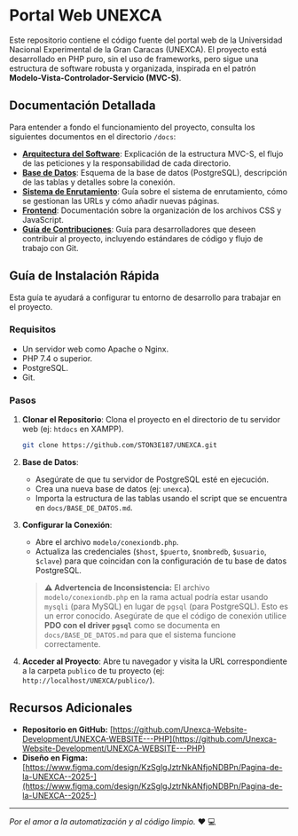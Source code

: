 # Portal Web UNEXCA

Este repositorio contiene el código fuente del portal web de la Universidad Nacional Experimental de la Gran Caracas (UNEXCA). El proyecto está desarrollado en PHP puro, sin el uso de frameworks, pero sigue una estructura de software robusta y organizada, inspirada en el patrón **Modelo-Vista-Controlador-Servicio (MVC-S)**.

## Documentación Detallada

Para entender a fondo el funcionamiento del proyecto, consulta los siguientes documentos en el directorio `/docs`:

-   [**Arquitectura del Software**](./docs/ARQUITECTURA.md): Explicación de la estructura MVC-S, el flujo de las peticiones y la responsabilidad de cada directorio.
-   [**Base de Datos**](./docs/BASE_DE_DATOS.md): Esquema de la base de datos (PostgreSQL), descripción de las tablas y detalles sobre la conexión.
-   [**Sistema de Enrutamiento**](./docs/ENRUTAMIENTO.md): Guía sobre el sistema de enrutamiento, cómo se gestionan las URLs y cómo añadir nuevas páginas.
-   [**Frontend**](./docs/FRONTEND.md): Documentación sobre la organización de los archivos CSS y JavaScript.
-   [**Guía de Contribuciones**](./docs/CONTRIBUCIONES.md): Guía para desarrolladores que deseen contribuir al proyecto, incluyendo estándares de código y flujo de trabajo con Git.

## Guía de Instalación Rápida

Esta guía te ayudará a configurar tu entorno de desarrollo para trabajar en el proyecto.

### Requisitos

-   Un servidor web como Apache o Nginx.
-   PHP 7.4 o superior.
-   PostgreSQL.
-   Git.

### Pasos

1.  **Clonar el Repositorio**: Clona el proyecto en el directorio de tu servidor web (ej: `htdocs` en XAMPP).

    ```bash
    git clone https://github.com/STON3E187/UNEXCA.git
    ```

2.  **Base de Datos**:
    -   Asegúrate de que tu servidor de PostgreSQL esté en ejecución.
    -   Crea una nueva base de datos (ej: `unexca`).
    -   Importa la estructura de las tablas usando el script que se encuentra en `docs/BASE_DE_DATOS.md`.

3.  **Configurar la Conexión**:
    -   Abre el archivo `modelo/conexiondb.php`.
    -   Actualiza las credenciales (`$host`, `$puerto`, `$nombredb`, `$usuario`, `$clave`) para que coincidan con la configuración de tu base de datos PostgreSQL.

    > **⚠️ Advertencia de Inconsistencia:**
    > El archivo `modelo/conexiondb.php` en la rama actual podría estar usando `mysqli` (para MySQL) en lugar de `pgsql` (para PostgreSQL). Esto es un error conocido. Asegúrate de que el código de conexión utilice **PDO con el driver `pgsql`** como se documenta en `docs/BASE_DE_DATOS.md` para que el sistema funcione correctamente.

4.  **Acceder al Proyecto**: Abre tu navegador y visita la URL correspondiente a la carpeta `publico` de tu proyecto (ej: `http://localhost/UNEXCA/publico/`).

## Recursos Adicionales

-   **Repositorio en GitHub:** [https://github.com/Unexca-Website-Development/UNEXCA-WEBSITE---PHP](https://github.com/Unexca-Website-Development/UNEXCA-WEBSITE---PHP)
-   **Diseño en Figma:** [https://www.figma.com/design/KzSglgJztrNkANfjoNDBPn/Pagina-de-la-UNEXCA--2025-](https://www.figma.com/design/KzSglgJztrNkANfjoNDBPn/Pagina-de-la-UNEXCA--2025-)

---
*Por el amor a la automatización y al código limpio.* :heart: :computer: